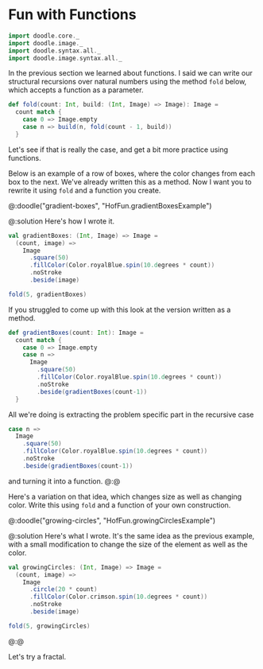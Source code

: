 # Fun with Functions

```scala mdoc:invisible
import doodle.core._
import doodle.image._
import doodle.syntax.all._
import doodle.image.syntax.all._
```

In the previous section we learned about functions. I said we can write our structural recursions over natural numbers using the method `fold` below, which accepts a function as a parameter.

```scala mdoc:silent
def fold(count: Int, build: (Int, Image) => Image): Image =
  count match {
    case 0 => Image.empty
    case n => build(n, fold(count - 1, build))
  }
```

Let's see if that is really the case, and get a bit more practice using functions.

Below is an example of a row of boxes, where the color changes from each box to the next. We've already written this as a method. Now I want you to rewrite it using `fold` and a function you create.

@:doodle("gradient-boxes", "HofFun.gradientBoxesExample")

@:solution
Here's how I wrote it.

```scala mdoc:silent
val gradientBoxes: (Int, Image) => Image =
  (count, image) =>
    Image
      .square(50)
      .fillColor(Color.royalBlue.spin(10.degrees * count))
      .noStroke
      .beside(image)
```
```scala
fold(5, gradientBoxes)
```

If you struggled to come up with this look at the version written as a method.

```scala mdoc:silent
def gradientBoxes(count: Int): Image =
  count match {
    case 0 => Image.empty
    case n => 
      Image
        .square(50)
        .fillColor(Color.royalBlue.spin(10.degrees * count))
        .noStroke
        .beside(gradientBoxes(count-1))
  }
```

All we're doing is extracting the problem specific part in the recursive case

```scala
case n => 
  Image
    .square(50)
    .fillColor(Color.royalBlue.spin(10.degrees * count))
    .noStroke
    .beside(gradientBoxes(count-1))
```

and turning it into a function.
@:@

Here's a variation on that idea, which changes size as well as changing color. Write this using `fold` and a function of your own construction.

@:doodle("growing-circles", "HofFun.growingCirclesExample")

@:solution
Here's what I wrote. It's the same idea as the previous example, with a small modification to change the size of the element as well as the color.

```scala mdoc:silent
val growingCircles: (Int, Image) => Image =
  (count, image) =>
    Image
      .circle(20 * count)
      .fillColor(Color.crimson.spin(10.degrees * count))
      .noStroke
      .beside(image)
```

```scala
fold(5, growingCircles)
```
@:@

Let's try a fractal.
